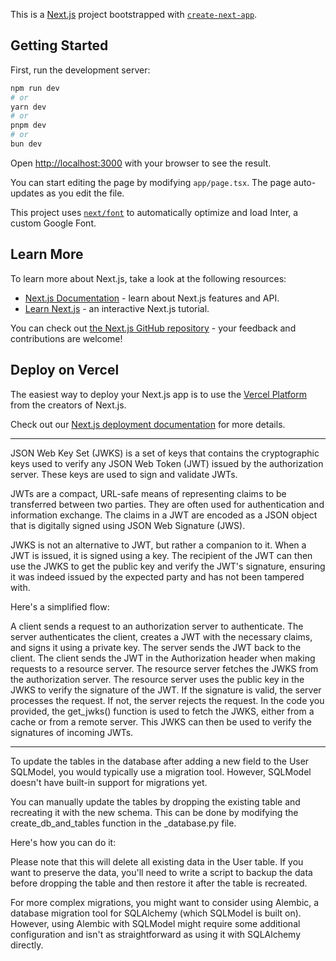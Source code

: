 This is a [Next.js](https://nextjs.org/) project bootstrapped with [`create-next-app`](https://github.com/vercel/next.js/tree/canary/packages/create-next-app).

## Getting Started

First, run the development server:

```bash
npm run dev
# or
yarn dev
# or
pnpm dev
# or
bun dev
```

Open [http://localhost:3000](http://localhost:3000) with your browser to see the result.

You can start editing the page by modifying `app/page.tsx`. The page auto-updates as you edit the file.

This project uses [`next/font`](https://nextjs.org/docs/basic-features/font-optimization) to automatically optimize and load Inter, a custom Google Font.

## Learn More

To learn more about Next.js, take a look at the following resources:

- [Next.js Documentation](https://nextjs.org/docs) - learn about Next.js features and API.
- [Learn Next.js](https://nextjs.org/learn) - an interactive Next.js tutorial.

You can check out [the Next.js GitHub repository](https://github.com/vercel/next.js/) - your feedback and contributions are welcome!

## Deploy on Vercel

The easiest way to deploy your Next.js app is to use the [Vercel Platform](https://vercel.com/new?utm_medium=default-template&filter=next.js&utm_source=create-next-app&utm_campaign=create-next-app-readme) from the creators of Next.js.

Check out our [Next.js deployment documentation](https://nextjs.org/docs/deployment) for more details.

---

JSON Web Key Set (JWKS) is a set of keys that contains the cryptographic keys used to verify any JSON Web Token (JWT) issued by the authorization server. These keys are used to sign and validate JWTs.

JWTs are a compact, URL-safe means of representing claims to be transferred between two parties. They are often used for authentication and information exchange. The claims in a JWT are encoded as a JSON object that is digitally signed using JSON Web Signature (JWS).

JWKS is not an alternative to JWT, but rather a companion to it. When a JWT is issued, it is signed using a key. The recipient of the JWT can then use the JWKS to get the public key and verify the JWT's signature, ensuring it was indeed issued by the expected party and has not been tampered with.

Here's a simplified flow:

A client sends a request to an authorization server to authenticate.
The server authenticates the client, creates a JWT with the necessary claims, and signs it using a private key.
The server sends the JWT back to the client.
The client sends the JWT in the Authorization header when making requests to a resource server.
The resource server fetches the JWKS from the authorization server.
The resource server uses the public key in the JWKS to verify the signature of the JWT.
If the signature is valid, the server processes the request. If not, the server rejects the request.
In the code you provided, the get_jwks() function is used to fetch the JWKS, either from a cache or from a remote server. This JWKS can then be used to verify the signatures of incoming JWTs.

---

To update the tables in the database after adding a new field to the User SQLModel, you would typically use a migration tool. However, SQLModel doesn't have built-in support for migrations yet.

You can manually update the tables by dropping the existing table and recreating it with the new schema. This can be done by modifying the create_db_and_tables function in the \_database.py file.

Here's how you can do it:

Please note that this will delete all existing data in the User table. If you want to preserve the data, you'll need to write a script to backup the data before dropping the table and then restore it after the table is recreated.

For more complex migrations, you might want to consider using Alembic, a database migration tool for SQLAlchemy (which SQLModel is built on). However, using Alembic with SQLModel might require some additional configuration and isn't as straightforward as using it with SQLAlchemy directly.
